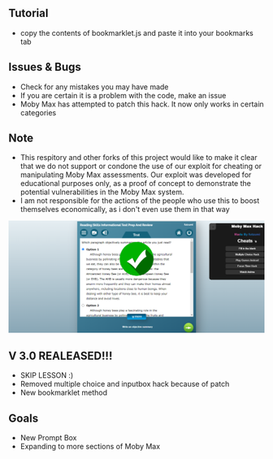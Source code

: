 ## Tutorial
- copy the contents of bookmarklet.js and paste it into your bookmarks tab
## Issues & Bugs
- Check for any mistakes you may have made 
- If you are certain it is a problem with the code, make an issue
- Moby Max has attempted to patch this hack. It now only works in certain categories
## Note
- This respitory and other forks of this project would like to make it clear that we do not support or condone the use of our exploit for cheating or manipulating Moby Max assessments. Our exploit was developed for educational purposes only, as a proof of concept to demonstrate the potential vulnerabilities in the Moby Max system.
- I am not responsible for the actions of the people who use this to boost themselves economically, as i don't even use them in that way
<img src="img.png" alt="Img" title="Prev">

## V 3.0 REALEASED!!!
- SKIP LESSON :)
- Removed multiple choice and inputbox hack because of patch
- New bookmarklet method


## Goals
- New Prompt Box
- Expanding to more sections of Moby Max
